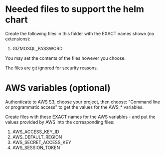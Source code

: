 # Needed files to support the helm chart
Create the following files in this folder with the EXACT names shown (no extensions):
1. GIZMOSQL_PASSWORD

You may set the contents of the files however you choose.

The files are git ignored for security reasons.

# AWS variables (optional)
Authenticate to AWS S3, choose your project, then choose: "Command line or programmatic access" to get the values for the AWS_* variables.

Create files with these EXACT names for the AWS variables - and put the values provided by AWS into the corresponding files:
1. AWS_ACCESS_KEY_ID
2. AWS_DEFAULT_REGION
3. AWS_SECRET_ACCESS_KEY
4. AWS_SESSION_TOKEN
